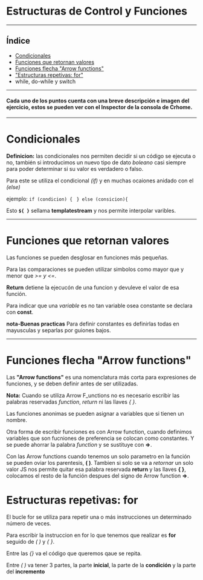 # Estructuras de Control y Funciones
--------------------------------

## Índice


- [Condicionales](#condicionales)
- [Funciones que retornan valores](#funciones-que-retornan-valores)
- [Funciones flecha "Arrow functions"](#funciones-flecha-"arrow-functions")
- ["Estructuras repetivas: for"](#estructuras-repetivas:-for)
 - while, do-while y switch

******

#### Cada uno de los puntos cuenta con una breve descripción e imagen del ejercicio, estos se pueden ver con el Inspector de la consola de Crhome.

*****

# Condicionales

**Definicion:** las condicionales nos permiten decidir si un código se ejecuta o no, también si introducimos un nuevo tipo de dato *boleano* casi siempre para poder determinar si su valor es verdadero o falso.

Para este se utiliza el condicional *(if)* y en muchas ocaiones anidado con el *(else)*

ejemplo:
``if (condicion) {``
`` } else (consicion){``

Esto **`${ }`** sellama **templatestream** y nos permite interpolar varibles.

******

# Funciones que retornan valores

Las funciones se pueden desglosar en funciones más pequeñas.

Para las comparaciones se pueden utilizar simbolos como mayor que y menor que  *>= y <=*.

**Return** detiene la ejecucón de una funcion y devuleve el valor de esa función.

Para indicar que una *variable* es no tan variable osea constante se declara con **const**.

**nota-Buenas practicas**
Para definir constantes es definirlas todas en mayusculas y separlas por guiones bajos.

******

# Funciones flecha "Arrow functions"

Las **"Arrow functions"** es una nomenclatura más corta para expresiones de funciones, y se deben definir antes de ser utilizadas.

**Nota:**
Cuando se utiliza Arrow F_unctions no es necesario escribir las palabras reservadas *function*, *return* ni las llaves *{ }*.

Las funciones anonimas se pueden asignar a variables que si tienen un nombre.

Otra forma de escribir funciones es con Arrow function, cuando definimos variables que son fucniones de preferencia se colocan como constantes. Y se puede ahorrar la palabra *function* y se sustituye con **=>**.

Con las Arrow functions cuando tenemos un solo parametro en la función se pueden oviar los parentesis, **( )**. Tambien si solo se va a *retornar* un solo valor JS nos permite quitar esa palabra reservada **return** y las llaves **{ }**, colocamos el resto de la función despues del signo de Arrow function **=>**.

# Estructuras repetivas: for

El bucle for se utiliza para repetir una o más instrucciones un determinado número de veces.

Para escribir la instruccion en for lo que tenemos que realizar es **for** seguido de *( )* y *{ }*.

Entre las *{}* va el código que queremos qaue se repita.

Entre *( )* va tener 3 partes, la parte **inicial**, la parte de la **condición** y la parte del **incremento**